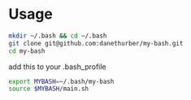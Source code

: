 # Usage

```bash
mkdir ~/.bash && cd ~/.bash
git clone git@github.com:danethurber/my-bash.git
cd my-bash
```
add this to your .bash_profile

```bash
export MYBASH=~/.bash/my-bash
source $MYBASH/main.sh
```
